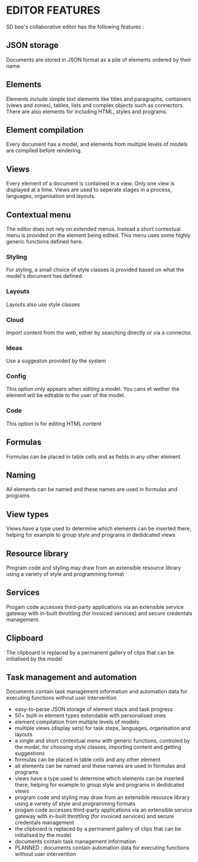 # EDITOR FEATURES
SD bee's collaborative editor has the following features :

## JSON storage

Documents are stored in JSON format as a pile of elements ordered by their name.

## Elements

Elements include simple text elements like titles and paragraphs, containers (views and zones), tables, lists and complex objects such as connectors.
There are also elements for including HTML, styles and programs.

## Element compilation

Every document has a model, and elements from multiple levels of models are compiled before rendering.

## Views

Every element of a document is contained in a view. Only one view is displayed at a time. Views are used to seperate stages in a process, languages, organisation and layouts.

## Contextual menu

The editor does not rely on extended menus. Instead a short contextual menu is provided on the element being edited. This menu uses some highly generic functions defined here.

### Styling

For styling, a small choice of style classes is provided based on what the model's document has defined.

### Layouts

Layouts also use style classes

### Cloud

Import content from the web, either by searching directly or via a connector.

### Ideas

Use a suggeston provided by the system

### Config

This option only appears when editing a model. You cans et wether the element will be editable to the user of the model.

### Code

This option is for editing HTML content


## Formulas

Formulas can be placed in table cells and as fields in any other element.


## Naming

All elements can be named and these names are used in formulas and programs


## View types

Views have a type used to determine which elements can be inserted there, helping for example to group style and programs in dedidcated views


## Resource library

Program code and styling may draw from an extensible resource library using a variety of style and programming format

## Services

Progam code accesses third-party applications via an extensible service gateway with in-built throttling (for invoiced services) and secure credentals management.


## Clipboard

The clipboard is replaced by a permanent gallery of clips that can be initialised by the model

## Task management and automation

Documents contain task management information and automation data for executing functions without user intervention



<ul>
  <li>easy-to-parse JSON storage of element stack and task progress</li>
  <li>50+ built-in element types extendable with personalised ones    
  </li>
  <li>element compilation from multiple levels of models</li>
  <li>multiple views (display sets) for task steps, languages, organisation and layouts</li>
  <li>a single and short contextual menu with generic functions, controled by the model, for choosing style classes, importing content and getting suggestions</li> 
  <li>formulas can be placed in table cells and any other element</li>
  <li>all elements can be named and these names are used in formulas and programs</li>
  <li>views have a type used to determine which elements can be inserted there, helping for example to group style and programs in dedidcated views</li>
  <li>program code and styling may draw from an extensible resource library using a variety of style and programming formats</li>
  <li>progam code accesses third-party applications via an extensible service gateway with in-built throttling (for invoiced services) and secure credentals management</li>
  <li>the clipboard is replaced by a permanent gallery of clips that can be initialised by the model</li>
  <li>documents contain task management information</li>
  <li>PLANNED : documents contain automation data for executing functions without user intervention</li>
</ul>